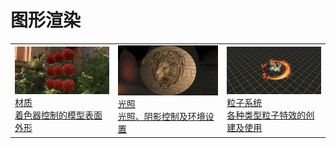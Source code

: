 # 图形渲染

||||
|:-|:-|:-|
|[![123](material.png)<br>材质<br>着色器控制的模型表面外形](../material-system/overview.md)|[![123](light.png)<br>光照<br>光照、阴影控制及环境设置](./light.md)|[![123](particle.gif)<br>粒子系统<br>各种类型粒子特效的创建及使用](../particle-system/overview.md)
